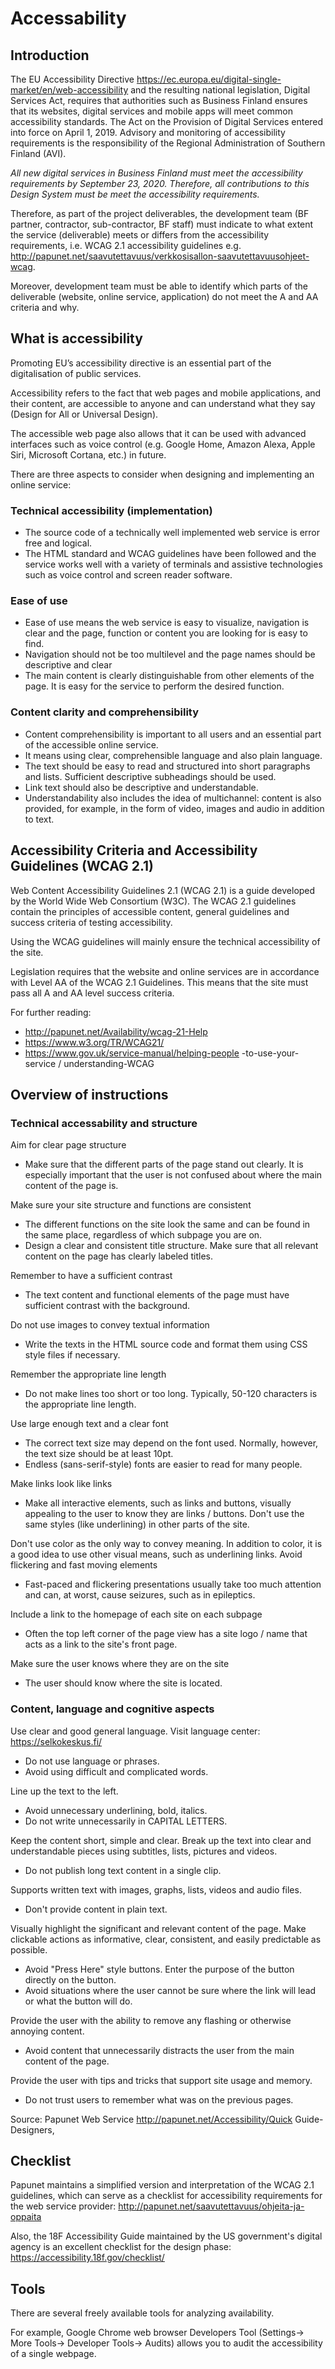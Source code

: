 # Accessability

## Introduction

The EU Accessibility Directive https://ec.europa.eu/digital-single-market/en/web-accessibility and the resulting national legislation, Digital Services Act, requires that authorities such as Business Finland ensures that its websites, digital services and mobile apps will meet common accessibility standards. The Act on the Provision of Digital Services entered into force on April 1, 2019. Advisory and monitoring of accessibility requirements is the responsibility of the Regional Administration of Southern Finland (AVI). 

*All new digital services in Business Finland must meet the accessibility requirements by September 23, 2020. Therefore, all contributions to this Design System must be meet the accessibility requirements.* 

Therefore, as part of the project deliverables, the development team (BF partner, contractor, sub-contractor, BF staff) must indicate to what extent the service (deliverable) meets or differs from the accessibility requirements, i.e. WCAG 2.1 accessibility guidelines e.g. http://papunet.net/saavutettavuus/verkkosisallon-saavutettavuusohjeet-wcag. 

Moreover, development team must be able to identify which parts of the deliverable (website, online service, application) do not meet the A and AA criteria and why.

## What is accessibility

Promoting EU’s accessibility directive is an essential part of the digitalisation of public services. 

Accessibility refers to the fact that web pages and mobile applications, and their content, are accessible to anyone and can understand what they say (Design for All or Universal Design).

The accessible web page also allows that it can be used with advanced interfaces such as voice control (e.g. Google Home, Amazon Alexa, Apple Siri, Microsoft Cortana, etc.) in future.

There are three aspects to consider when designing and implementing an online service: 

### Technical accessibility (implementation) 

* The source code of a technically well implemented web service is error free and logical. 
* The HTML standard and WCAG guidelines have been followed and the service works well with a variety of terminals and assistive technologies such as voice control and screen reader software. 

### Ease of use 

* Ease of use means the web service is easy to visualize, navigation is clear and the page, function or content you are looking for is easy to find. 
* Navigation should not be too multilevel and the page names should be descriptive and clear 
* The main content is clearly distinguishable from other elements of the page. It is easy for the service to perform the desired function. 

### Content clarity and comprehensibility 

* Content comprehensibility is important to all users and an essential part of the accessible online service. 
* It means using clear, comprehensible language and also plain language. 
* The text should be easy to read and structured into short paragraphs and lists. Sufficient descriptive subheadings should be used. 
* Link text should also be descriptive and understandable. 
* Understandability also includes the idea of ​​multichannel: content is also provided, for example, in the form of video, images and audio in addition to text.

## Accessibility Criteria and Accessibility Guidelines (WCAG 2.1) 

Web Content Accessibility Guidelines 2.1 (WCAG 2.1) is a guide developed by the World Wide Web Consortium (W3C). The WCAG 2.1 guidelines contain the principles of accessible content, general guidelines and success criteria of testing accessibility. 

Using the WCAG guidelines will mainly ensure the technical accessibility of the site. 

Legislation requires that the website and online services are in accordance with Level AA of the WCAG 2.1 Guidelines. This means that the site must pass all A and AA level success criteria. 

For further reading: 
* http://papunet.net/Availability/wcag-21-Help
* https://www.w3.org/TR/WCAG21/ 
* https://www.gov.uk/service-manual/helping-people -to-use-your-service / understanding-WCAG

## Overview of instructions

### Technical accessability and structure

Aim for clear page structure 
* Make sure that the different parts of the page stand out clearly. It is especially important that the user is not confused about where the main content of the page is. 

Make sure your site structure and functions are consistent 
* The different functions on the site look the same and can be found in the same place, regardless of which subpage you are on. 
* Design a clear and consistent title structure. Make sure that all relevant content on the page has clearly labeled titles. 

Remember to have a sufficient contrast 
* The text content and functional elements of the page must have sufficient contrast with the background. 

Do not use images to convey textual information 
* Write the texts in the HTML source code and format them using CSS style files if necessary. 

Remember the appropriate line length 
* Do not make lines too short or too long. Typically, 50-120 characters is the appropriate line length. 

Use large enough text and a clear font 
* The correct text size may depend on the font used. Normally, however, the text size should be at least 10pt. 
* Endless (sans-serif-style) fonts are easier to read for many people. 

Make links look like links 
* Make all interactive elements, such as links and buttons, visually appealing to the user to know they are links / buttons. Don't use the same styles (like underlining) in other parts of the site. 

Don't use color as the only way to convey meaning. In addition to color, it is a good idea to use other visual means, such as underlining links. 
Avoid flickering and fast moving elements 
* Fast-paced and flickering presentations usually take too much attention and can, at worst, cause seizures, such as in epileptics. 

Include a link to the homepage of each site on each subpage 
* Often the top left corner of the page view has a site logo / name that acts as a link to the site's front page. 

Make sure the user knows where they are on the site 
* The user should know where the site is located. 

### Content, language and cognitive aspects  

Use clear and good general language. Visit language center: https://selkokeskus.fi/
* Do not use language or phrases. 
* Avoid using difficult and complicated words. 

Line up the text to the left. 
* Avoid unnecessary underlining, bold, italics. 
* Do not write unnecessarily in CAPITAL LETTERS. 

Keep the content short, simple and clear. Break up the text into clear and understandable pieces using subtitles, lists, pictures and videos. 
* Do not publish long text content in a single clip. 

Supports written text with images, graphs, lists, videos and audio files. 
* Don't provide content in plain text. 

Visually highlight the significant and relevant content of the page. Make clickable actions as informative, clear, consistent, and easily predictable as possible. 
* Avoid "Press Here" style buttons. Enter the purpose of the button directly on the button. 
* Avoid situations where the user cannot be sure where the link will lead or what the button will do. 

Provide the user with the ability to remove any flashing or otherwise annoying content. 
* Avoid content that unnecessarily distracts the user from the main content of the page. 

Provide the user with tips and tricks that support site usage and memory. 
* Do not trust users to remember what was on the previous pages. 

Source: Papunet Web Service http://papunet.net/Accessibility/Quick Guide- Designers,

## Checklist 

Papunet maintains a simplified version and interpretation of the WCAG 2.1 guidelines, which can serve as a checklist for accessibility requirements for the web service provider: http://papunet.net/saavutettavuus/ohjeita-ja-oppaita 

Also, the 18F Accessibility Guide maintained by the US government's digital agency is an excellent checklist for the design phase: https://accessibility.18f.gov/checklist/ 

## Tools 

There are several freely available tools for analyzing availability. 

For example, Google Chrome web browser Developers Tool (Settings-> More Tools-> Developer Tools-> Audits) allows you to audit the accessibility of a single webpage.
